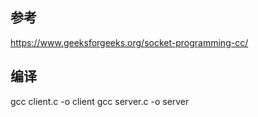 ## 参考
https://www.geeksforgeeks.org/socket-programming-cc/

## 编译
gcc client.c -o client
gcc server.c -o server